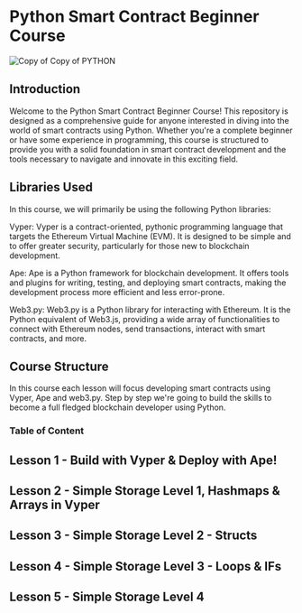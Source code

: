 # Python Smart Contract Beginner Course

![Copy of Copy of PYTHON](https://github.com/razacodespython/Python-Smart-Contract-Beginner-Course/assets/76620622/a277d06c-4ade-4571-8002-22d8c185cab7)

## Introduction
Welcome to the Python Smart Contract Beginner Course! This repository is designed as a comprehensive guide for anyone interested in diving into the world of smart contracts using Python. Whether you're a complete beginner or have some experience in programming, this course is structured to provide you with a solid foundation in smart contract development and the tools necessary to navigate and innovate in this exciting field.

## Libraries Used
In this course, we will primarily be using the following Python libraries:

Vyper: Vyper is a contract-oriented, pythonic programming language that targets the Ethereum Virtual Machine (EVM). It is designed to be simple and to offer greater security, particularly for those new to blockchain development.

Ape: Ape is a Python framework for blockchain development. It offers tools and plugins for writing, testing, and deploying smart contracts, making the development process more efficient and less error-prone.

Web3.py: Web3.py is a Python library for interacting with Ethereum. It is the Python equivalent of Web3.js, providing a wide array of functionalities to connect with Ethereum nodes, send transactions, interact with smart contracts, and more.

## Course Structure
In this course each lesson will focus developing smart contracts using Vyper, Ape and web3.py. Step by step we're going to build the skills to become a full fledged blockchain developer using Python.

### Table of Content


## Lesson 1 - Build with Vyper & Deploy with Ape!

## Lesson 2 - Simple Storage Level 1, Hashmaps & Arrays in Vyper

## Lesson 3 - Simple Storage Level 2 - Structs

## Lesson 4 - Simple Storage Level 3 - Loops & IFs

## Lesson 5 - Simple Storage Level 4
